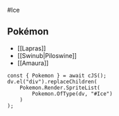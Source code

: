 #Ice 


Pokémon
---

- [[Lapras]]
- [[Swinub|Piloswine]]
- [[Amaura]]


```dataviewjs
const { Pokemon } = await cJS();
dv.el("div").replaceChildren(
	Pokemon.Render.SpriteList(
		Pokemon.OfType(dv, "#Ice")
	)
);
```
